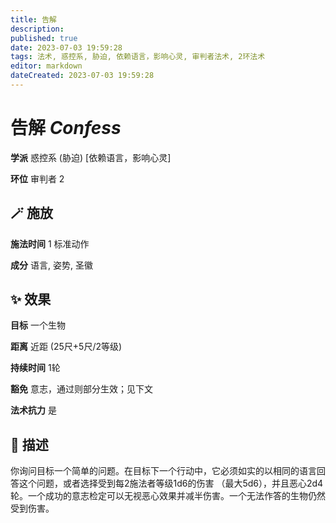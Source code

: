 ```yaml
---
title: 告解
description: 
published: true
date: 2023-07-03 19:59:28
tags: 法术, 惑控系, 胁迫, 依赖语言，影响心灵, 审判者法术, 2环法术
editor: markdown
dateCreated: 2023-07-03 19:59:28
---
```


# **告解** *Confess*

**学派** 惑控系 (胁迫) \[依赖语言，影响心灵\] 

**环位** 审判者 2

## 🪄 施放

**施法时间** 1 标准动作

**成分** 语言, 姿势, 圣徽

## ✨ 效果 

**目标** 一个生物 

**距离** 近距 (25尺+5尺/2等级)  

**持续时间** 1轮 

**豁免** 意志，通过则部分生效；见下文

**法术抗力** 是

## 📖 描述

你询问目标一个简单的问题。在目标下一个行动中，它必须如实的以相同的语言回答这个问题，或者选择受到每2施法者等级1d6的伤害 （最大5d6），并且恶心2d4轮。一个成功的意志检定可以无视恶心效果并减半伤害。一个无法作答的生物仍然受到伤害。
    